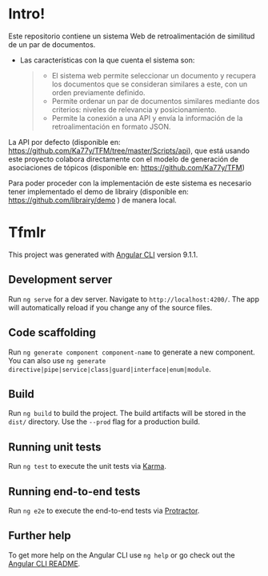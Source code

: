 # Intro!

Este repositorio contiene un sistema Web de retroalimentación de similitud de un par de documentos.

- Las características con la que cuenta el sistema son:

	> * El sistema web permite seleccionar un documento y recupera los documentos que se consideran similares a este, con un orden previamente definido.
	> * Permite ordenar un par de documentos similares mediante dos criterios: niveles de relevancia y posicionamiento.
	> * Permite la conexión a una API y envía la información de la retroalimentación en formato JSON.

La API por defecto (disponible en: https://github.com/Ka77y/TFM/tree/master/Scripts/api), que está usando este proyecto colabora directamente con el modelo de generación de asociaciones de tópicos (disponible en: https://github.com/Ka77y/TFM)

Para poder proceder con la implementación de este sistema es necesario tener implementado el demo de librairy (disponible en: https://github.com/librairy/demo ) de manera local.

# TfmIr

This project was generated with [Angular CLI](https://github.com/angular/angular-cli) version 9.1.1.

## Development server

Run `ng serve` for a dev server. Navigate to `http://localhost:4200/`. The app will automatically reload if you change any of the source files.

## Code scaffolding

Run `ng generate component component-name` to generate a new component. You can also use `ng generate directive|pipe|service|class|guard|interface|enum|module`.

## Build

Run `ng build` to build the project. The build artifacts will be stored in the `dist/` directory. Use the `--prod` flag for a production build.

## Running unit tests

Run `ng test` to execute the unit tests via [Karma](https://karma-runner.github.io).

## Running end-to-end tests

Run `ng e2e` to execute the end-to-end tests via [Protractor](http://www.protractortest.org/).

## Further help

To get more help on the Angular CLI use `ng help` or go check out the [Angular CLI README](https://github.com/angular/angular-cli/blob/master/README.md).
